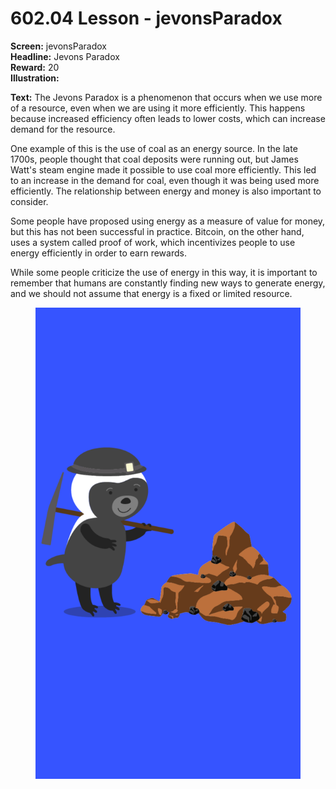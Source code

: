 # 602.04 Lesson - jevonsParadox

**Screen:** jevonsParadox\
**Headline:** Jevons Paradox\
**Reward:** 20\
**Illustration:**

**Text:**  The Jevons Paradox is a phenomenon that occurs when we use more of a resource, even when we are using it more efficiently. This happens because increased efficiency often leads to lower costs, which can increase demand for the resource.&#x20;

One example of this is the use of coal as an energy source. In the late 1700s, people thought that coal deposits were running out, but James Watt's steam engine made it possible to use coal more efficiently. This led to an increase in the demand for coal, even though it was being used more efficiently. The relationship between energy and money is also important to consider.&#x20;

Some people have proposed using energy as a measure of value for money, but this has not been successful in practice. Bitcoin, on the other hand, uses a system called proof of work, which incentivizes people to use energy efficiently in order to earn rewards.&#x20;

While some people criticize the use of energy in this way, it is important to remember that humans are constantly finding new ways to generate energy, and we should not assume that energy is a fixed or limited resource.

<figure><img src="../.gitbook/assets/602-04.png" alt=""><figcaption></figcaption></figure>
